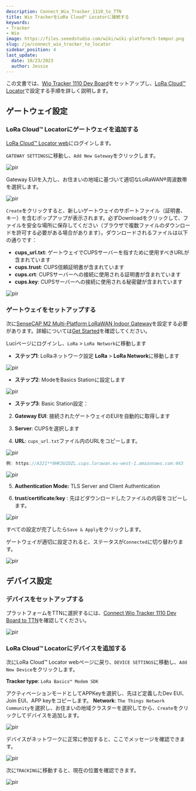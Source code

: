 ```yaml
---
description: Connect_Wio_Tracker_1110_to_TTN
title: Wio TrackerをLoRa Cloud™ Locatorに接続する
keywords: 
- Tracker
- Wio
image: https://files.seeedstudio.com/wiki/wiki-platform/S-tempor.png
slug: /ja/connect_wio_tracker_to_locator
sidebar_position: 4
last_update:
  date: 10/23/2023
  author: Jessie
---
```



この文書では、[Wio Tracker 1110 Dev Board](https://www.seeedstudio.com/Wio-Tracker-1110-Dev-Board-p-5799.html)をセットアップし、[LoRa Cloud™ Locator](https://locator.loracloud.com)で設定する手順を詳しく説明します。

## ゲートウェイ設定

### LoRa Cloud™ Locatorにゲートウェイを追加する

[LoRa Cloud™ Locator web](https://locator.loracloud.com)にログインします。

`GATEWAY SETTINGS`に移動し、`Add New Gateway`をクリックします。

<p style={{textAlign: 'center'}}><img src="https://files.seeedstudio.com/wiki/SenseCAP/wio_tracker/gateway-locator.png" alt="pir" width={800} height="auto" /></p>

Gateway EUIを入力し、お住まいの地域に基づいて適切なLoRaWAN®周波数帯を選択します。

<p style={{textAlign: 'center'}}><img src="https://files.seeedstudio.com/wiki/SenseCAP/wio_tracker/gateway-locator2.png" alt="pir" width={800} height="auto" /></p>

`Create`をクリックすると、新しいゲートウェイのサポートファイル（証明書、キー）を含むポップアップが表示されます。必ずDownloadをクリックして、ファイルを安全な場所に保存してください（ブラウザで複数ファイルのダウンロードを許可する必要がある場合があります）。ダウンロードされるファイルは以下の通りです：

- **cups_url.txt**: ゲートウェイでCUPSサーバーを指すために使用すべきURLが含まれています
- **cups.trust**: CUPS信頼証明書が含まれています
- **cups.crt**: CUPSサーバーへの接続に使用される証明書が含まれています
- **cups.key**: CUPSサーバーへの接続に使用される秘密鍵が含まれています

<p style={{textAlign: 'center'}}><img src="https://files.seeedstudio.com/wiki/SenseCAP/wio_tracker/gateway22.png" alt="pir" width={800} height="auto" /></p>

### ゲートウェイをセットアップする

次に[SenseCAP M2 Multi-Platform LoRaWAN Indoor Gateway](https://www.seeedstudio.com/SenseCAP-Multi-Platform-LoRaWAN-Indoor-Gateway-SX1302-EU868-p-5471.html)を設定する必要があります。詳細については[Get Started](https://wiki.seeedstudio.com/quick_start_with_M2_MP/)を確認してください。

Luciページにログインし、`LoRa` > `LoRa Network`に移動します

- **ステップ1**: LoRaネットワーク設定
**LoRa** > **LoRa Network**に移動します

<p style={{textAlign: 'center'}}><img src="https://files.seeedstudio.com/wiki/SenseCAP/wio_tracker/lora-network.png" alt="pir" width={800} height="auto" /></p>

- **ステップ2**: ModeをBasics Stationに設定します

<p style={{textAlign: 'center'}}><img src="https://files.seeedstudio.com/wiki/SenseCAP/wio_tracker/basic-station.png" alt="pir" width={800} height="auto" /></p>

- **ステップ3**: Basic Station設定：

2. **Gateway EUI**: 接続されたゲートウェイのEUIを自動的に取得します

3. **Server**: CUPSを選択します

4. **URL**: `cups_url.txt`ファイル内のURLをコピーします。

<p style={{textAlign: 'center'}}><img src="https://files.seeedstudio.com/wiki/SenseCAP/wio_tracker/cups-url.png" alt="pir" width={800} height="auto" /></p>

```cpp
例: https://A321**0HK3U1DZL.cups.lorawan.eu-west-1.amazonaws.com:443
```

<p style={{textAlign: 'center'}}><img src="https://files.seeedstudio.com/wiki/SenseCAP/wio_tracker/server2.png" alt="pir" width={800} height="auto" /></p>

5. **Authentication Mode:** TLS Server and Client Authentication

6. **trust**/**certificate**/**key** : 先ほどダウンロードしたファイルの内容をコピーします。

<p style={{textAlign: 'center'}}><img src="https://files.seeedstudio.com/wiki/SenseCAP/wio_tracker/certificates.png" alt="pir" width={800} height="auto" /></p>

すべての設定が完了したら`Save & Apply`をクリックします。

ゲートウェイが適切に設定されると、ステータスが`Connected`に切り替わります。

<p style={{textAlign: 'center'}}><img src="https://files.seeedstudio.com/wiki/SenseCAP/wio_tracker/connected-locator.png" alt="pir" width={800} height="auto" /></p>

## デバイス設定

### デバイスをセットアップする

プラットフォームをTTNに選択するには、[Connect Wio Tracker 1110 Dev Board to TTN](https://wiki.seeedstudio.com/connect_wio_tracker_to_TTN/)を確認してください。

<p style={{textAlign: 'center'}}><img src="https://files.seeedstudio.com/wiki/SenseCAP/Tracker/tracker_appconfig.png" alt="pir" width={300} height="auto" /></p>

### LoRa Cloud™ Locatorにデバイスを追加する

次にLoRa Cloud™ Locator webページに戻り、`DEVICE SETTINGS`に移動し、`Add New Device`をクリックします。

**Tracker type**: `LoRa Basics™ Modem SDK`

アクティベーションモードとしてAPPKeyを選択し、先ほど定義したDev EUI、Join EUI、APP keyをコピーします。
**Network**: `The Things Network Community`を選択し、お住まいの地域クラスターを選択してから、`Create`をクリックしてデバイスを追加します。

<p style={{textAlign: 'center'}}><img src="https://files.seeedstudio.com/wiki/SenseCAP/wio_tracker/device-locator.png" alt="pir" width={800} height="auto" /></p>

デバイスがネットワークに正常に参加すると、ここでメッセージを確認できます。

<p style={{textAlign: 'center'}}><img src="https://files.seeedstudio.com/wiki/SenseCAP/wio_tracker/device-status.png" alt="pir" width={800} height="auto" /></p>

次に`TRACKING`に移動すると、現在の位置を確認できます。

<p style={{textAlign: 'center'}}><img src="https://files.seeedstudio.com/wiki/SenseCAP/wio_tracker/tracking.png" alt="pir" width={800} height="auto" /></p>